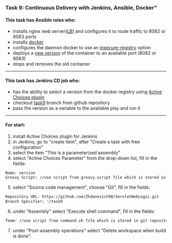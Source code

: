 ### Task 9: Continuous Delivery with Jenkins, Ansible, Docker" ###
#### This task has Ansible roles who: ####
-   installs nginx web server([LB](https://docs.nginx.com/nginx/admin-guide/load-balancer/http-load-balancer/)) and configures it to route traffic to 8082 or 8083 ports
-   installs [doсker](https://docs.docker.com/)
-   configures the daemon docker to use an [insecure-registry](https://docs.docker.com/registry/insecure/) option
-   deploys a [new version](https://github.com/Zhdanovich98/EpamLabs/tags) of the container to an available port (8082 or 8083)
-   stops and removes the old container
---
#### This task has Jenkins CD job who: ####
-   has the ability to select a version from the docker registry using [Active Choices plugin](https://plugins.jenkins.io/uno-choice/)
-   checkout [task9](https://github.com/Zhdanovich98/EpamLabs/tree/task9) branch from github repository
-   pass the version as a variable to the available play and run it
---
#### For start: ####
1.   install Active Choices plugin for Jenkins
2.   in Jenkins, go to "create item", after "Create a task with free configuration"
3.   select the item "This is a parameterized assembly"
4.   select "Active Choices Parameter" from the drop-down list, fill in the fields:
```sh
Name: version
Groovy Script: //use script from groovy.script file which is stored in git repository
```
5.   select "Source code management", choose "Git", fill in the fields:
```sh
Repository URL: https://github.com/Zhdanovich98/ServletWebLogic.git
Branch Specifier: */task9
```
6.   under "Assembly" select "Execute shell command", fill in the fields:  
```sh
Team: //use script from command.sh file which is stored in git repository
```
7.   under "Post-assembly operations" select "Delete workspace when build is done".  
